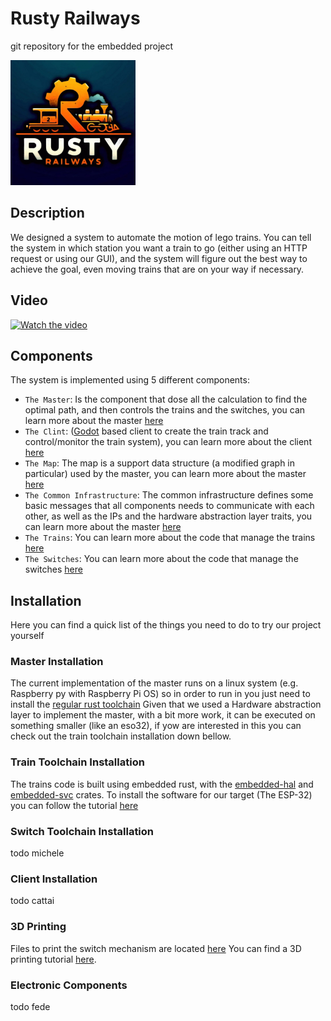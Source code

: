 # Rusty Railways
git repository for the embedded project

<img alt="Rusty Railways Logo" src="logo.png" width="200" height="200">

## Description

We designed a system to automate the motion of lego trains.
You can tell the system in which station you want a train to go (either using an HTTP request or using our GUI),
and the system will figure out the best way to achieve the goal, even moving trains that are on your
way if necessary. 

## Video

[![Watch the video](https://img.youtube.com/vi/AwafprRb6JQ/0.jpg)](https://youtu.be/AwafprRb6JQ)

## Components

The system is implemented using 5 different components:

 - `The Master`: Is the component that dose all the calculation to find the optimal path, and then controls the trains and the switches, you can learn more about the master [here](./master/readme.md)
 - `The Clint`: ([Godot](https://godotengine.org/) based client to create the train track and control/monitor the train system), you can learn more about the client [here](./client/README.md)
 - `The Map`: The map is a support data structure (a modified graph in particular) used by the master, you can learn more about the master [here](./map/readme.md)
 - `The Common Infrastructure`: The common infrastructure defines some basic messages that all components needs to communicate with each other, as well as the IPs and the hardware abstraction layer traits, you can learn more about the master [here](./common_infrastructure/readme.md)
 - `The Trains`: You can learn more about the code that manage the trains [here](./train/rust/readme.md)
 - `The Switches`: You can learn more about the code that manage the switches [here](./switch/readme.md)


## Installation

Here you can find a quick list of the things you need to do to try our project yourself 

### Master Installation
The current implementation of the master runs on a linux system (e.g. Raspberry py with Raspberry Pi OS) so in order to run in you just need to install the [regular rust toolchain](https://www.rust-lang.org/tools/install)
Given that we used a Hardware abstraction layer to implement the master, with a bit more work, it can be executed on something smaller (like an eso32), if yow are interested in this you can check out the train toolchain installation down bellow. 

### Train Toolchain Installation
The trains code is built using embedded rust, with the [embedded-hal](https://github.com/rust-embedded/embedded-hal) and [embedded-svc](https://github.com/esp-rs/embedded-svc/tree/master) crates. To install the software for our target (The ESP-32) you can follow the tutorial [here](https://github.com/esp-rs/esp-idf-template?tab=readme-ov-file#prerequisites)

### Switch Toolchain Installation
todo michele

### Client Installation
todo cattai

### 3D Printing
Files to print the switch mechanism are located [here](./switch/hardware/Switch_3D_print/)
You can find a 3D printing tutorial [here](https://all3dp.com/1/cura-tutorial-software-slicer-cura-3d/).  

### Electronic Components
todo fede